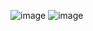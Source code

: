 ![image](https://github.com/RaniRam8149/As/assets/156404927/319bc6df-256a-48e2-856c-3e9efa19d12b)
![image](https://github.com/RaniRam8149/As/assets/156404927/e7b8e445-4cd5-4bf2-a538-24573d88acd1)

